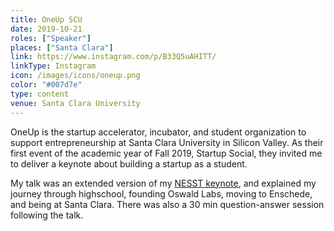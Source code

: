 ```yaml
---
title: OneUp SCU
date: 2019-10-21
roles: ["Speaker"]
places: ["Santa Clara"]
link: https://www.instagram.com/p/B33Q5uAHITT/
linkType: Instagram
icon: /images/icons/oneup.png
color: "#007d7e"
type: content
venue: Santa Clara University
---
```


OneUp is the startup accelerator, incubator, and student organization to support entrepreneurship at Santa Clara University in Silicon Valley. As their first event of the academic year of Fall 2019, Startup Social, they invited me to deliver a keynote about building a startup as a student.

<!--more-->

My talk was an extended version of my [NESST keynote](/events/nesst), and explained my journey through highschool, founding Oswald Labs, moving to Enschede, and being at Santa Clara. There was also a 30 min question-answer session following the talk.
